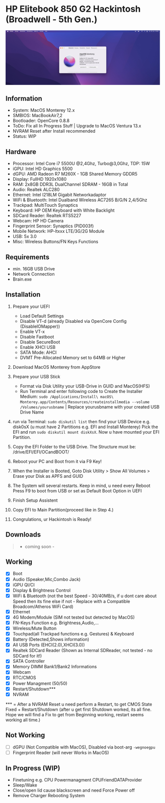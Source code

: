 # HP Elitebook 850 G2 Hackintosh (Broadwell - 5th Gen.)

![Screenshot](Screenshot.jpg)

## Information
- System: MacOS Monterey 12.x
- SMBIOS: MacBookAir7,2
- Bootloader: OpenCore 0.8.8
- ToDo: Fix all In Progress Stuff | Upgrade to MacOS Ventura 13.x 
- NVRAM Reset after Install recommended
- Status: WIP

## Hardware
- Processor: Intel Core i7 5500U @2,4Ghz, Turbo@3,0Ghz, TDP: 15W
- iGPU: Intel HD Graphics 5500
- dGPU: AMD Radeon R7 M260X - 1GB Shared Memory GDDR5
- Display: FullHD 1920x1080
- RAM: 2x8GB DDR3L DualChannel SDRAM - 16GB in Total
- Audio: Realtek ALC280 
- Ethernet: Intel I218LM Gigabit Networkadaptor
- WiFi & Bluetooth: Intel Dualband Wireless AC7265 B/G/N 2,4/5Ghz
- Trackpad: MultiTouch Synaptics
- Keyboard: HP OEM Keyboard with White Backlight
- SDCard Reader: Realtek RTS5227
- Webcam: HP HD Camera
- Fingerprint Sensor: Synaptics (PID003f)
- Mobile Network: HP-ltxxx LTE/3G/2G Module 
- USB: 5x 3.0
- Misc: Wireless Buttons/FN Keys Functions

## Requirements
- min. 16GB USB Drive
- Network Connection
- Brain.exe

## Installation 
1. Prepare your UEFI
   - Load Default Settings
   - Disable VT-d (already Disabled via OpenCore Config (DisableIOMapper))
   - Enable VT-x
   - Disable Fastboot
   - Disable SecureBoot
   - Enable XHCI USB 
   - SATA Mode: AHCI
   - DVMT Pre-Allocated Memory set to 64MB or Higher

2. Download MacOS Monterey from AppStore 
3. Prepare your USB Stick
   - Format via Disk Utility your USB-Drive in GUID and MacOS(HFS)
   - Run Terminal and enter following code to Create the Installer Medium: `sudo /Applications/Install\ macOS\ Monterey.app/Contents/Resources/createinstallmedia --volume /Volumes/yourusbname` | Replace yourusbname with your created USB Drive Name
4. run via Terminal: `sudo diskutil list` then find your USB Device e.g. disk0sX (u must have 2 Partitions e.g. EFI and Install Monterey) Pick the EFI and run `sudo diskutil mount diskXsX`. Now u have mounted your EFI Partition.
5. Copy the EFI Folder to the USB Drive. The Structure must be: /drive/EFI/EFI/OCandBOOT/
6. Reboot your PC and Boot from it via F9 Key!
7. When the Installer is Booted, Goto Disk Utility > Show All Volumes > Erase your Disk as APFS and GUID
8. The System will several restarts. Keep in mind, u need every Reboot Press F9 to boot from USB or set as Default Boot Option in UEFI
9. Finish Setup Assistent
10. Copy EFI to Main Partition(proceed like in Step 4.)
11. Congrulations, ur Hackintosh is Ready!

## Downloads
> - coming soon - 

## Working
- [x] Boot
- [x] Audio (Speaker,Mic,Combo Jack)
- [x] iGPU QI/CI
- [x] Display & Brightness Control
- [x] WiFi & Bluetooth (not the best Speed - 30/40MB/s, if u dont care about Speed then its fine else if not - Replace with a Compatible Broadcom/Atheros WiFi Card)
- [x] Ethernet
- [x] 4G Modem/Module (SIM not tested but detected by MacOS)
- [x] FN-Keys Function e.g. Brightness,Audio,...
- [x] Wireless/Mute Button
- [x] Touchpad(all Trackpad functions e.g. Gestures) & Keyboard
- [x] Battery (Detected,Shows information)
- [x] All USB Ports (EHCI(2.0),XHCI(3.0))
- [x] Realtek SDCard Reader (Shown as Internal SDReader, not tested - no SDCard for it!)
- [x] SATA Controller
- [x] Memory DIMM Bank1/Bank2 Informations
- [x] Webcam
- [x] RTC/CMOS
- [x] Power Managment (50/50)
- [x] Restart/Shutdown***
- [x] NVRAM

*** = After a NVRAM Reset u need perform a Restart, to get CMOS State Fixed + Restart/Shutdown (after u get first Shutdown worked, its all fine. Hope we will find a Fix to get from Beginning working, restart seems working all time.) 

## Not Working
- [ ] dGPU (Not Compatible with MacOS), Disabled via boot-arg `-wegnoegpu`
- [ ] Fingerprint Reader (will never Works in MacOS)

## In Progress (WIP)
- Finetuning e.g. CPU Powermanagment CPUFriendDATAProvider
- Sleep/Wake
- Close/open lid cause blackscreen and need Force Power off
- Remove Charger Rebooting System